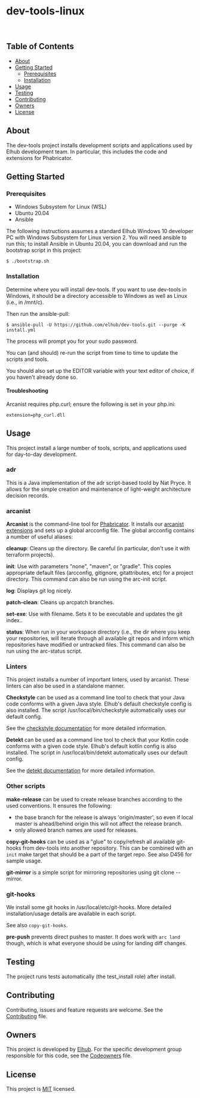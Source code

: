# dev-tools-linux

[<img src="https://img.shields.io/badge/repo-github-blue" alt="">](https://github.com/elhub/dev-tools-linux)
[<img src="https://img.shields.io/badge/issues-jira-orange" alt="">](https://jira.elhub.cloud/issues/?jql=project%20%3D%20%22Team%20Dev%22%20AND%20component%20%3D%20dev-tools-linux%20AND%20status%20!%3D%20Done)
[<img src="https://teamcity.elhub.cloud/app/rest/builds/buildType:(id:Tools_DevToolsLinux_PublishDocs)/statusIcon" alt="">](https://teamcity.elhub.cloud/buildConfiguration/Tools_DevToolsLinux_PublishDocs)
[<img src="https://sonar.elhub.cloud/api/project_badges/measure?project=no.elhub.tools%3Adev-tools-linux&metric=alert_status" alt="">](https://sonar.elhub.cloud/dashboard?id=no.elhub.tools%3Adev-tools-linux)
[<img src="https://sonar.elhub.cloud/api/project_badges/measure?project=no.elhub.tools%3Adev-tools-linux&metric=ncloc" alt="">](https://sonar.elhub.cloud/dashboard?id=no.elhub.tools%3Adev-tools-linux)
[<img src="https://sonar.elhub.cloud/api/project_badges/measure?project=no.elhub.tools%3Adev-tools-linux&metric=bugs" alt="">](https://sonar.elhub.cloud/dashboard?id=no.elhub.tools%3Adev-tools-linux)
[<img src="https://sonar.elhub.cloud/api/project_badges/measure?project=no.elhub.tools%3Adev-tools-linux&metric=vulnerabilities" alt="">](https://sonar.elhub.cloud/dashboard?id=no.elhub.tools%3Adev-tools-linux)
[<img src="https://sonar.elhub.cloud/api/project_badges/measure?project=no.elhub.tools%3Adev-tools-linux&metric=coverage" alt="">](https://sonar.elhub.cloud/dashboard?id=no.elhub.tools%3Adev-tools-linux)


## Table of Contents

* [About](#about)
* [Getting Started](#getting-started)
  * [Prerequisites](#prerequisites)
  * [Installation](#installation)
* [Usage](#usage)
* [Testing](#testing)
* [Contributing](#contributing)
* [Owners](#owners)
* [License](#license)


## About

The dev-tools project installs development scripts and applications used by Elhub development team.
In particular, this includes the code and extensions for Phabricator.


## Getting Started

### Prerequisites

* Windows Subsystem for Linux (WSL)
* Ubuntu 20.04
* Ansible

The following instructions assumes a standard Elhub Windows 10 developer PC with Windows Subsystem for
Linux version 2. You will need ansible to run this; to install Ansible in Ubuntu 20.04, you can download
and run the bootstrap script in this project:

    $ ./bootstrap.sh

### Installation

Determine where you will install dev-tools. If you want to use dev-tools in Windows, it should be a
directory accessible to Windows as well as Linux (i.e., in /mnt/c).

Then run the ansible-pull:

    $ ansible-pull -U https://github.com/elhub/dev-tools.git --purge -K install.yml

The process will prompt you for your sudo password.

You can (and should) re-run the script from time to time to update the scripts and tools.

You should also set up the EDITOR variable with your text editor of choice, if you haven't already done so.

#### Troubleshooting

Arcanist requires php.curl; ensure the following is set in your php.ini:

    extension=php_curl.dll


## Usage

This project install a large number of tools, scripts, and applications used for day-to-day development.

### adr

This is a Java implementation of the adr script-based toold by Nat Pryce. It allows for the simple creation and maintenance of light-weight architecture
decision records.

### arcanist

**Arcanist** is the command-line tool for [Phabricator](https://phabricator.elhub.cloud). It installs our
[arcanist extensions](https://github.com/elhub/dev-tools-arcanist) and sets up a global arcconfig file. The global arcconfig contains a number of useful
aliases:

**cleanup**: Cleans up the directory. Be careful (in particular, don't use it with terraform projects).

**init**: Use with parameters "none", "maven", or "gradle". This copies appropriate default files (arcconfig, gitignore, gitattributes, etc) for a project
directory. This command can also be run using the arc-init script.

**log**: Displays git log nicely.

**patch-clean**: Cleans up arcpatch branches.

**set-exe**: Use with filename. Sets it to be executable and updates the git index..

**status**: When run in your workspace directory (i.e., the dir where you keep your repositories, will iterate through all available git repos and inform
which repositories have modified or untracked files. This command can also be run using the arc-status script.

### Linters

This project installs a number of important linters, used by arcanist. These linters can also be used in a standalone manner.

**Checkstyle** can be used as a command line tool to check that your Java code conforms with a given Java style. Elhub's default checkstyle config is also
installed. The script /usr/local/bin/checkstyle automatically uses our default config.

See the [checkstyle documentation](https://checkstyle.org/) for more detailed information.

**Detekt** can be used as a command line tool to check that your Kotlin code conforms with a given code style. Elhub's default kotlin config is also
installed. The script in /usr/local/bin/detekt automatically uses our default config.

See the [detekt documentation](https://detekt.github.io/detekt/) for more detailed information.

### Other scripts

**make-release** can be used to create release branches according to the used conventions.
It ensures the following:
- the base branch for the release is always 'origin/master', so even if local master is ahead/behind origin this will not affect the release branch.
- only allowed branch names are used for releases.

**copy-git-hooks** can be used as a "glue" to copy/refresh all available git-hooks from dev-tools into another repository.
This can be combined with an `init` make target that should be a part of the target repo. See also D456 for sample usage.

**git-mirror** is a simple script for mirroring repositories using git clone --mirror.

### git-hooks

We install some git hooks in /usr/local/etc/git-hooks. More detailed installation/usage details are available in each script.

See also `copy-git-hooks`.

**pre-push** prevents direct pushes to master. It does work with `arc land` though, which is what everyone should be using for landing diff changes.


## Testing

The project runs tests automatically (the test_install role) after install.

## Contributing

Contributing, issues and feature requests are welcome. See the
[Contributing](https://github.com/elhub/dev-tools/blob/main/CONTRIBUTING.md) file.

## Owners

This project is developed by [Elhub](https://elhub.no). For the specific development group responsible for this
code, see the [Codeowners](https://github.com/elhub/dev-tools/blob/main/CODEOWNERS) file.

## License

This project is [MIT](https://github.com/elhub/dev-tools/blob/main/LICENSE.md) licensed.
